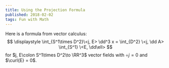 ```yaml
---
title: Using the Projection Formula
published: 2018-02-02
tags: Fun with Math
---
```


Here is a formula from vector calculus:
$$
\displaystyle
\int_{S^1\times D^2}\<j, E> \dd^3 x = \int_{D^2} \<j, \dd A> \int_{S^1} \<E, \dd\ell>
$$
for $j, E\colon S^1\times D^2\to \RR^3$ vector fields with $\div{j} = 0$ and $\curl{E} = 0$.

